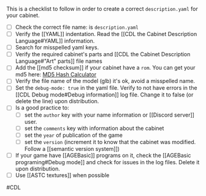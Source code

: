 This is a checklist to follow in order to create a correct `description.yaml` for your cabinet.

- [ ] Check the correct file name: is `description.yaml`
- [ ] Verify the [[YAML]] indentation. Read the [[CDL the Cabinet Description Language#YAML]] information.
- [ ] Search for misspelled yaml keys.
- [ ] Verify the required cabinet's parts and [[CDL the Cabinet Description Language#"Art" parts]] file names
- [ ] Add the [[md5 checksum]]  if your cabinet have a `rom`. You can get your md5 here: [MD5 Hash Calculator](https://curif.github.io/AgeOfJoy-ROMCRC/index.html)
- [ ] Verify the file name of the model (glb) it's ok, avoid a misspelled name.
- [ ] Set the `debug-mode: true` in the yaml file. Verify to not have errors in the [[CDL Debug mode#Debug information]] log file. Change it to false (or delete the line) upon distribution.
- [ ] Is a good practice to:
	- [ ] set the `author` key with your name information or [[Discord server]] user.
	- [ ] set the `comments` key with information about the cabinet
	- [ ] set the `year` of publication of the game
	- [ ] set the `version` (increment it to know that the cabinet was modified. Follow a [[semantic version system]])
- [ ] If your game have [[AGEBasic]] programs on it, check the [[AGEBasic programing#Debug mode]] and check for issues in the log files. Delete it upon distribution.
- [ ] Use [[ASTC textures]] when possible

#CDL 
